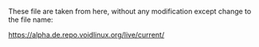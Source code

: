 These file are taken from here, without any modification except change to the file name:

https://alpha.de.repo.voidlinux.org/live/current/
